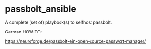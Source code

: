 # passbolt_ansible
A complete (set of) playbook(s) to selfhost passbolt.

German HOW-TO:

https://neuroforge.de/passbolt-ein-open-source-passwort-manager/
